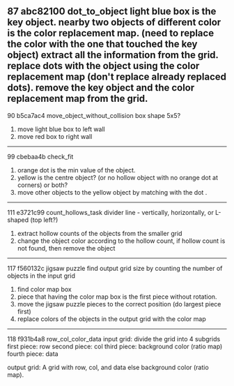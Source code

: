 
87 abc82100 dot_to_object
light blue box is the key object.
nearby two objects of different color is the color replacement map.
(need to replace the color with the one that touched the key object)
extract all the information from the grid.
replace dots with the object using the color replacement map (don't replace already replaced dots).
remove the key object and the color replacement map from the grid.
---

90 b5ca7ac4 move_object_without_collision
box shape  5x5?
1. move light blue box to left wall
2. move red box to right wall
---

99 cbebaa4b check_fit
1. orange dot is the min value of the object.
2. yellow is the centre object? (or no hollow object with no orange dot at corners) or both?
3. move other objects to the yellow object by matching with the dot .
---

111 e3721c99 count_hollows_task
divider line - vertically, horizontally, or L-shaped (top left?) 
1. extract hollow counts of the objects from the smaller grid
2. change the object color according to the hollow count, if hollow count is not found, then remove the object
---

117 f560132c jigsaw puzzle
find output grid size by counting the number of objects in the input grid
1. find color map box
2. piece that having the color map box is the first piece without rotation.
3. move the jigsaw puzzle pieces to the correct position (do largest piece first)
4. replace colors of the objects in the output grid with the color map
---

118 f931b4a8 row_col_color_data
input grid: divide the grid into 4 subgrids 
first piece: row
second piece: col
third piece: background color (ratio map)
fourth piece: data

output grid: A grid with row, col, and data else background color (ratio map).

